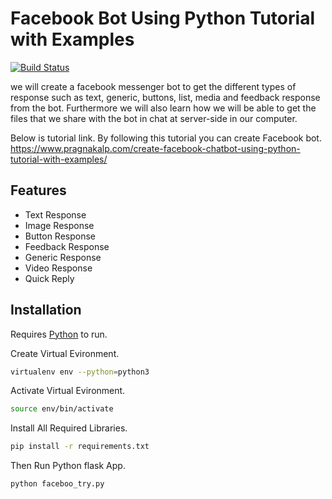 # Facebook Bot Using Python Tutorial with Examples

[![Build Status](https://travis-ci.org/joemccann/dillinger.svg?branch=master)](https://travis-ci.org/joemccann/dillinger)

we will create a facebook messenger bot to get the different types of response such as text, generic, buttons, list, media and feedback response from the bot. Furthermore we will also learn how we will be able to get the files that we share with the bot in chat at server-side in our computer.

Below is tutorial link. By following this tutorial you can create Facebook bot.
https://www.pragnakalp.com/create-facebook-chatbot-using-python-tutorial-with-examples/
## Features

- Text Response
- Image Response
- Button Response
- Feedback Response
- Generic Response
- Video Response
- Quick Reply

## Installation

Requires [Python](https://www.python.org) to run.

Create Virtual Evironment.

```sh
virtualenv env --python=python3
```

Activate Virtual Evironment.

```sh
source env/bin/activate
```

Install All Required Libraries.

```sh
pip install -r requirements.txt
```
Then Run Python flask App.

```sh
python faceboo_try.py
```
